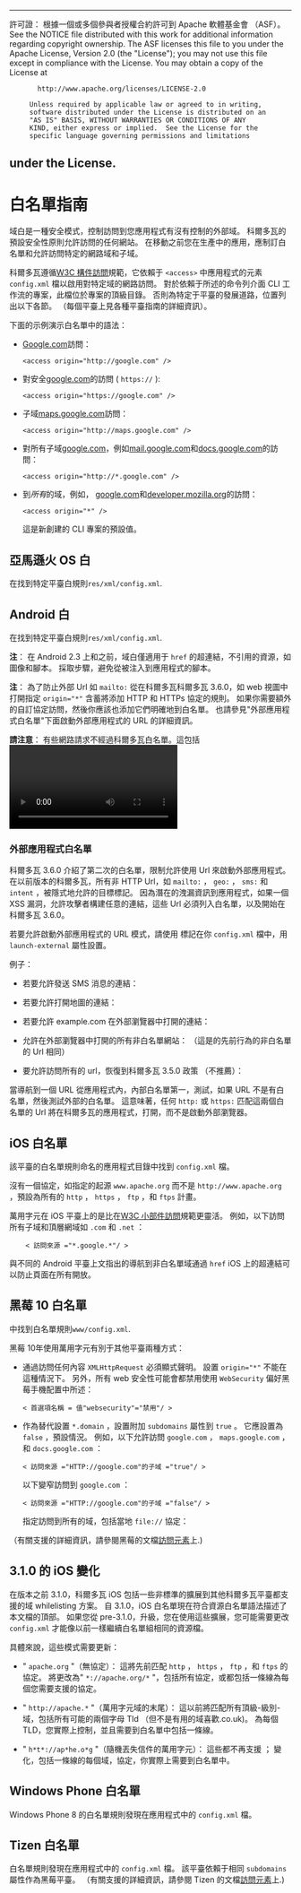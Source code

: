 * * *

許可證： 根據一個或多個參與者授權合約許可到 Apache 軟體基金會 （ASF）。 See the NOTICE file distributed with this work for additional information regarding copyright ownership. The ASF licenses this file to you under the Apache License, Version 2.0 (the "License"); you may not use this file except in compliance with the License. You may obtain a copy of the License at

           http://www.apache.org/licenses/LICENSE-2.0
    
         Unless required by applicable law or agreed to in writing,
         software distributed under the License is distributed on an
         "AS IS" BASIS, WITHOUT WARRANTIES OR CONDITIONS OF ANY
         KIND, either express or implied.  See the License for the
         specific language governing permissions and limitations
    

## under the License.

# 白名單指南

域白是一種安全模式，控制訪問到您應用程式有沒有控制的外部域。 科爾多瓦的預設安全性原則允許訪問的任何網站。 在移動之前您在生產中的應用，應制訂白名單和允許訪問特定的網路域和子域。

科爾多瓦遵循[W3C 構件訪問][1]規範，它依賴于 `<access>` 中應用程式的元素 `config.xml` 檔以啟用對特定域的網路訪問。 對於依賴于所述的命令列介面 CLI 工作流的專案，此檔位於專案的頂級目錄。 否則為特定于平臺的發展道路，位置列出以下各節。 （每個平臺上見各種平臺指南的詳細資訊）。

 [1]: http://www.w3.org/TR/widgets-access/

下面的示例演示白名單中的語法：

*   [Google.com][2]訪問：
    
        <access origin="http://google.com" />
        

*   對安全[google.com][3]的訪問 ( `https://` ):
    
        <access origin="https://google.com" />
        

*   子域[maps.google.com][4]訪問：
    
        <access origin="http://maps.google.com" />
        

*   對所有子域[google.com][2]，例如[mail.google.com][5]和[docs.google.com][6]的訪問：
    
        <access origin="http://*.google.com" />
        

*   到*所有*的域，例如， [google.com][2]和[developer.mozilla.org][7]的訪問：
    
        <access origin="*" />
        
    
    這是新創建的 CLI 專案的預設值。

 [2]: http://google.com
 [3]: https://google.com
 [4]: http://maps.google.com
 [5]: http://mail.google.com
 [6]: http://docs.google.com
 [7]: http://developer.mozilla.org

## 亞馬遜火 OS 白

在找到特定平臺白規則`res/xml/config.xml`.

## Android 白

在找到特定平臺白規則`res/xml/config.xml`.

**注**： 在 Android 2.3 上和之前，域白僅適用于 `href` 的超連結，不引用的資源，如圖像和腳本。 採取步驟，避免從被注入到應用程式的腳本。

**注**： 為了防止外部 Url 如 `mailto:` 從在科爾多瓦科爾多瓦 3.6.0，如 web 視圖中打開指定 `origin="*"` 含蓄將添加 HTTP 和 HTTPs 協定的規則。 如果你需要額外的自訂協定訪問，然後你應該也添加它們明確地到白名單。 也請參見"外部應用程式白名單"下面啟動外部應用程式的 URL 的詳細資訊。

**請注意**： 有些網路請求不經過科爾多瓦白名單。這包括 <video> 和 <audio> 資源，WebSocket 連接 （在 Android 4.4 +），以及可能的其他非 HTTP 請求。關於 Android 4.4 +，您可以包括 [CSP][8] 標頭在你的 HTML 文檔，以限制對這些資源的訪問。較早版本的 android 系統，它不可能對他們進行限制。

 [8]: https://developer.mozilla.org/en-US/docs/Web/Security/CSP/Introducing_Content_Security_Policy

### 外部應用程式白名單

科爾多瓦 3.6.0 介紹了第二次的白名單，限制允許使用 Url 來啟動外部應用程式。 在以前版本的科爾多瓦，所有非 HTTP Url，如 `mailto:` ， `geo:` ， `sms:` 和 `intent` ，被隱式地允許的目標<a>標記。</a> 因為潛在的洩漏資訊到應用程式，如果一個 XSS 漏洞，允許攻擊者構建任意的連結，這些 Url 必須列入白名單，以及開始在科爾多瓦 3.6.0。

若要允許啟動外部應用程式的 URL 模式，請使用 <access> 標記在你 `config.xml` 檔中，用 `launch-external` 屬性設置。

例子：

*   若要允許發送 SMS 消息的連結：
    
    <access origin="sms:*" launch-external="yes" />

*   若要允許打開地圖的連結：
    
    <access origin="geo:*" launch-external="yes" />

*   若要允許 example.com 在外部瀏覽器中打開的連結：
    
    <access origin="http://example.com/*" launch-external="yes" />

*   允許在外部瀏覽器中打開的所有非白名單網站： （這是的先前行為的非白名單的 Url 相同）
    
    <access origin="http://*" launch-external="yes" /> <access origin="https://*" launch-external="yes" />

*   要允許訪問所有的 url，恢復到科爾多瓦 3.5.0 政策 （不推薦）：
    
    <access origin="*" launch-external="yes" />

當導航到一個 URL 從應用程式內，內部白名單第一，測試，如果 URL 不是有白名單，然後測試外部的白名單。 這意味著，任何 `http:` 或 `https:` 匹配這兩個白名單的 Url 將在科爾多瓦的應用程式，打開，而不是啟動外部瀏覽器。

## iOS 白名單

該平臺的白名單規則命名的應用程式目錄中找到 `config.xml` 檔。

沒有一個協定，如指定的起源 `www.apache.org` 而不是 `http://www.apache.org` ，預設為所有的 `http` ， `https` ， `ftp` ，和 `ftps` 計畫。

萬用字元在 iOS 平臺上的是比在[W3C 小部件訪問][1]規範更靈活。 例如，以下訪問所有子域和頂層網域如 `.com` 和 `.net` ：

        < 訪問來源 ="*.google.*"/ >
    

與不同的 Android 平臺上文指出的導航到非白名單域通過 `href` iOS 上的超連結可以防止頁面在所有開放。

## 黑莓 10 白名單

中找到白名單規則`www/config.xml`.

黑莓 10年使用萬用字元有別于其他平臺兩種方式：

*   通過訪問任何內容 `XMLHttpRequest` 必須顯式聲明。 設置 `origin="*"` 不能在這種情況下。 另外，所有 web 安全性可能會都禁用使用 `WebSecurity` 偏好黑莓手機配置中所述：
    
        < 首選項名稱 = 值"websecurity"="禁用"/ >
        

*   作為替代設置 `*.domain` ，設置附加 `subdomains` 屬性到 `true` 。 它應設置為 `false` ，預設情況。 例如，以下允許訪問 `google.com` ， `maps.google.com` ，和 `docs.google.com` ：
    
        < 訪問來源 ="HTTP://google.com"的子域 ="true"/ >
        
    
    以下變窄訪問到 `google.com` ：
    
        < 訪問來源 ="HTTP://google.com"的子域 ="false"/ >
        
    
    指定訪問到所有的域，包括當地 `file://` 協定：
    
    <access origin="*" subdomains="true" />

（有關支援的詳細資訊，請參閱黑莓的文檔[訪問元素][9]上.)

 [9]: https://developer.blackberry.com/html5/documentation/ww_developing/Access_element_834677_11.html

## 3.1.0 的 iOS 變化

在版本之前 3.1.0，科爾多瓦 iOS 包括一些非標準的擴展到其他科爾多瓦平臺都支援的域 whilelisting 方案。 自 3.1.0，iOS 白名單現在符合資源白名單語法描述了本文檔的頂部。 如果您從 pre-3.1.0，升級，您在使用這些擴展，您可能需要更改 `config.xml` 才能像以前一樣繼續白名單組相同的資源檔。

具體來說，這些模式需要更新：

*   " `apache.org` "（無協定）： 這將先前匹配 `http` ， `https` ， `ftp` ，和 `ftps` 的協定。 將更改為" `*://apache.org/*` "，包括所有協定，或都包括一條線為每個您需要支援的協定。

*   " `http://apache.*` "（萬用字元域的末尾）： 這以前將匹配所有頂級-級別-域，包括所有可能的兩個字母 Tld （但不是有用的域喜歡.co.uk)。 為每個 TLD，您實際上控制，並且需要到白名單中包括一條線。

*   " `h*t*://ap*he.o*g` "（隨機丟失信件的萬用字元）： 這些都不再支援 ； 變化，包括一條線的每個域，協定，你實際上需要到白名單中。

## Windows Phone 白名單

Windows Phone 8 的白名單規則發現在應用程式中的 `config.xml` 檔。

## Tizen 白名單

白名單規則發現在應用程式中的 `config.xml` 檔。 該平臺依賴于相同 `subdomains` 屬性作為黑莓平臺。 （有關支援的詳細資訊，請參閱 Tizen 的文檔[訪問元素][10]上.)

 [10]: https://developer.tizen.org/help/index.jsp?topic=%2Forg.tizen.web.appprogramming%2Fhtml%2Fide_sdk_tools%2Fconfig_editor_w3celements.htm